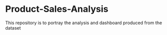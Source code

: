 # Product-Sales-Analysis
This repository is to portray the analysis and dashboard produced from the dataset 
